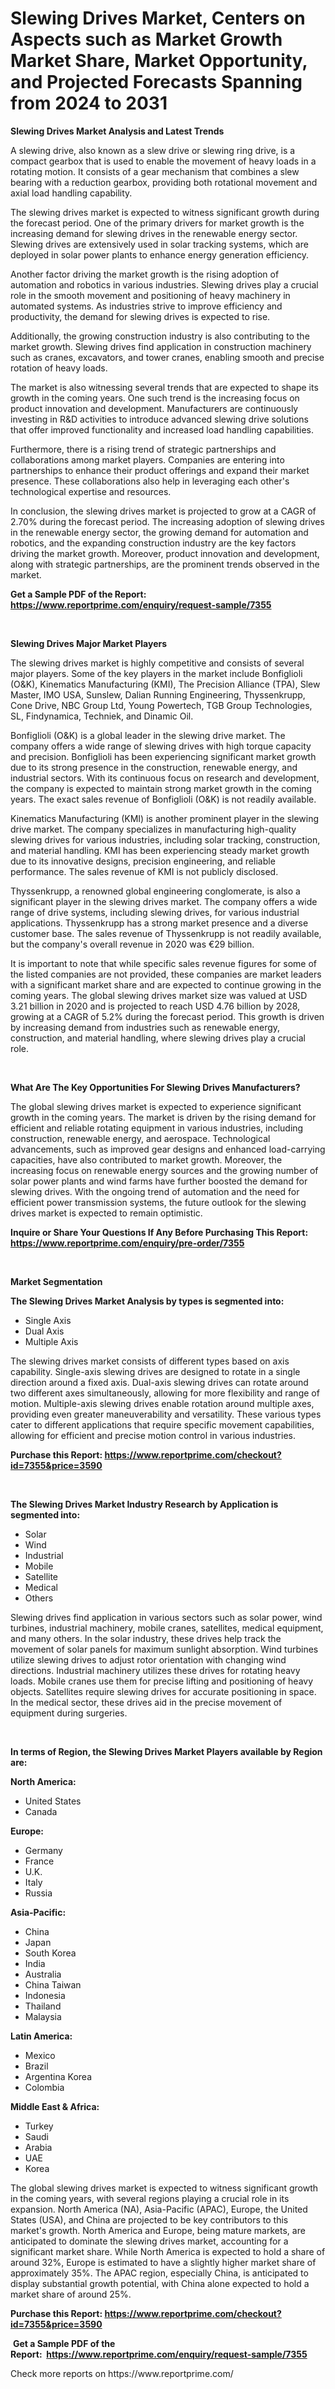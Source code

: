 <p><h1>Slewing Drives Market, Centers on Aspects such as Market Growth Market Share, Market Opportunity, and Projected Forecasts Spanning from 2024 to 2031</h1></p><p><strong>Slewing Drives Market Analysis and Latest Trends</strong></p>
<p><p>A slewing drive, also known as a slew drive or slewing ring drive, is a compact gearbox that is used to enable the movement of heavy loads in a rotating motion. It consists of a gear mechanism that combines a slew bearing with a reduction gearbox, providing both rotational movement and axial load handling capability.</p><p>The slewing drives market is expected to witness significant growth during the forecast period. One of the primary drivers for market growth is the increasing demand for slewing drives in the renewable energy sector. Slewing drives are extensively used in solar tracking systems, which are deployed in solar power plants to enhance energy generation efficiency.</p><p>Another factor driving the market growth is the rising adoption of automation and robotics in various industries. Slewing drives play a crucial role in the smooth movement and positioning of heavy machinery in automated systems. As industries strive to improve efficiency and productivity, the demand for slewing drives is expected to rise.</p><p>Additionally, the growing construction industry is also contributing to the market growth. Slewing drives find application in construction machinery such as cranes, excavators, and tower cranes, enabling smooth and precise rotation of heavy loads.</p><p>The market is also witnessing several trends that are expected to shape its growth in the coming years. One such trend is the increasing focus on product innovation and development. Manufacturers are continuously investing in R&D activities to introduce advanced slewing drive solutions that offer improved functionality and increased load handling capabilities.</p><p>Furthermore, there is a rising trend of strategic partnerships and collaborations among market players. Companies are entering into partnerships to enhance their product offerings and expand their market presence. These collaborations also help in leveraging each other's technological expertise and resources.</p><p>In conclusion, the slewing drives market is projected to grow at a CAGR of 2.70% during the forecast period. The increasing adoption of slewing drives in the renewable energy sector, the growing demand for automation and robotics, and the expanding construction industry are the key factors driving the market growth. Moreover, product innovation and development, along with strategic partnerships, are the prominent trends observed in the market.</p></p>
<p><strong>Get a Sample PDF of the Report:&nbsp; <a href="https://www.reportprime.com/enquiry/request-sample/7355">https://www.reportprime.com/enquiry/request-sample/7355</a></strong></p>
<p>&nbsp;</p>
<p><strong>Slewing Drives Major Market Players</strong></p>
<p><p>The slewing drives market is highly competitive and consists of several major players. Some of the key players in the market include Bonfiglioli (O&K), Kinematics Manufacturing (KMI), The Precision Alliance (TPA), Slew Master, IMO USA, Sunslew, Dalian Running Engineering, Thyssenkrupp, Cone Drive, NBC Group Ltd, Young Powertech, TGB Group Technologies, SL, Findynamica, Techniek, and Dinamic Oil.</p><p>Bonfiglioli (O&K) is a global leader in the slewing drive market. The company offers a wide range of slewing drives with high torque capacity and precision. Bonfiglioli has been experiencing significant market growth due to its strong presence in the construction, renewable energy, and industrial sectors. With its continuous focus on research and development, the company is expected to maintain strong market growth in the coming years. The exact sales revenue of Bonfiglioli (O&K) is not readily available.</p><p>Kinematics Manufacturing (KMI) is another prominent player in the slewing drive market. The company specializes in manufacturing high-quality slewing drives for various industries, including solar tracking, construction, and material handling. KMI has been experiencing steady market growth due to its innovative designs, precision engineering, and reliable performance. The sales revenue of KMI is not publicly disclosed.</p><p>Thyssenkrupp, a renowned global engineering conglomerate, is also a significant player in the slewing drives market. The company offers a wide range of drive systems, including slewing drives, for various industrial applications. Thyssenkrupp has a strong market presence and a diverse customer base. The sales revenue of Thyssenkrupp is not readily available, but the company's overall revenue in 2020 was €29 billion.</p><p>It is important to note that while specific sales revenue figures for some of the listed companies are not provided, these companies are market leaders with a significant market share and are expected to continue growing in the coming years. The global slewing drives market size was valued at USD 3.21 billion in 2020 and is projected to reach USD 4.76 billion by 2028, growing at a CAGR of 5.2% during the forecast period. This growth is driven by increasing demand from industries such as renewable energy, construction, and material handling, where slewing drives play a crucial role.</p></p>
<p>&nbsp;</p>
<p><strong>What Are The Key Opportunities For Slewing Drives Manufacturers?</strong></p>
<p><p>The global slewing drives market is expected to experience significant growth in the coming years. The market is driven by the rising demand for efficient and reliable rotating equipment in various industries, including construction, renewable energy, and aerospace. Technological advancements, such as improved gear designs and enhanced load-carrying capacities, have also contributed to market growth. Moreover, the increasing focus on renewable energy sources and the growing number of solar power plants and wind farms have further boosted the demand for slewing drives. With the ongoing trend of automation and the need for efficient power transmission systems, the future outlook for the slewing drives market is expected to remain optimistic.</p></p>
<p><strong>Inquire or Share Your Questions If Any Before Purchasing This Report: <a href="https://www.reportprime.com/enquiry/pre-order/7355">https://www.reportprime.com/enquiry/pre-order/7355</a></strong></p>
<p>&nbsp;</p>
<p><strong>Market Segmentation</strong></p>
<p><strong>The Slewing Drives Market Analysis by types is segmented into:</strong></p>
<p><ul><li>Single Axis</li><li>Dual Axis</li><li>Multiple Axis</li></ul></p>
<p><p>The slewing drives market consists of different types based on axis capability. Single-axis slewing drives are designed to rotate in a single direction around a fixed axis. Dual-axis slewing drives can rotate around two different axes simultaneously, allowing for more flexibility and range of motion. Multiple-axis slewing drives enable rotation around multiple axes, providing even greater maneuverability and versatility. These various types cater to different applications that require specific movement capabilities, allowing for efficient and precise motion control in various industries.</p></p>
<p><strong>Purchase this Report:&nbsp;<a href="https://www.reportprime.com/checkout?id=7355&price=3590">https://www.reportprime.com/checkout?id=7355&price=3590</a></strong></p>
<p>&nbsp;</p>
<p><strong>The Slewing Drives Market Industry Research by Application is segmented into:</strong></p>
<p><ul><li>Solar</li><li>Wind</li><li>Industrial</li><li>Mobile</li><li>Satellite</li><li>Medical</li><li>Others</li></ul></p>
<p><p>Slewing drives find application in various sectors such as solar power, wind turbines, industrial machinery, mobile cranes, satellites, medical equipment, and many others. In the solar industry, these drives help track the movement of solar panels for maximum sunlight absorption. Wind turbines utilize slewing drives to adjust rotor orientation with changing wind directions. Industrial machinery utilizes these drives for rotating heavy loads. Mobile cranes use them for precise lifting and positioning of heavy objects. Satellites require slewing drives for accurate positioning in space. In the medical sector, these drives aid in the precise movement of equipment during surgeries.</p></p>
<p>&nbsp;</p>
<p><strong>In terms of Region, the Slewing Drives Market Players available by Region are:</strong></p>
<p>
    <p> <strong> North America: </strong>
        <ul>
            <li>United States</li>
            <li>Canada</li>
        </ul>
        </p> 
    <p> <strong> Europe: </strong>
        <ul>
            <li>Germany</li>
            <li>France</li>
            <li>U.K.</li>
            <li>Italy</li>
            <li>Russia</li>
        </ul>
        </p> 
    <p> <strong> Asia-Pacific: </strong>
        <ul>
            <li>China</li>
            <li>Japan</li>
            <li>South Korea</li>
            <li>India</li>
            <li>Australia</li>
            <li>China Taiwan</li>
            <li>Indonesia</li>
            <li>Thailand</li>
            <li>Malaysia</li>
        </ul>
        </p> 
    <p> <strong> Latin America: </strong>
        <ul>
            <li>Mexico</li>
            <li>Brazil</li>
            <li>Argentina Korea</li>
            <li>Colombia</li>
        </ul>
        </p> 
    <p> <strong> Middle East & Africa: </strong>
        <ul>
            <li>Turkey</li>
            <li>Saudi</li>
            <li>Arabia</li>
            <li>UAE</li>
            <li>Korea</li>
        </ul>
    </p>
    </p>
<p><p>The global slewing drives market is expected to witness significant growth in the coming years, with several regions playing a crucial role in its expansion. North America (NA), Asia-Pacific (APAC), Europe, the United States (USA), and China are projected to be key contributors to this market's growth. North America and Europe, being mature markets, are anticipated to dominate the slewing drives market, accounting for a significant market share. While North America is expected to hold a share of around 32%, Europe is estimated to have a slightly higher market share of approximately 35%. The APAC region, especially China, is anticipated to display substantial growth potential, with China alone expected to hold a market share of around 25%.</p></p>
<p><strong>Purchase this Report: <a href="https://www.reportprime.com/checkout?id=7355&price=3590">https://www.reportprime.com/checkout?id=7355&price=3590</a></strong></p>
<p>&nbsp;<strong>Get a Sample PDF of the Report:&nbsp;&nbsp;<a href="https://www.reportprime.com/enquiry/request-sample/7355">https://www.reportprime.com/enquiry/request-sample/7355</a></strong></p>
<p><strong></strong></p>
<p>Check more reports on https://www.reportprime.com/</p>